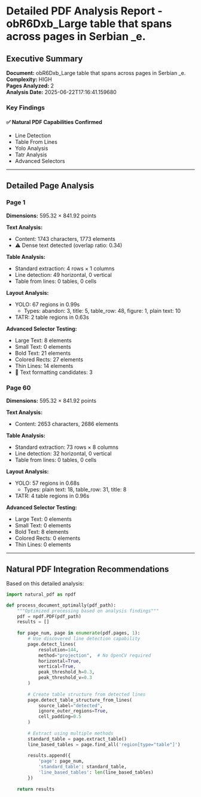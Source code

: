 # Detailed PDF Analysis Report - obR6Dxb_Large table that spans across pages in Serbian _e.

## Executive Summary

**Document:** obR6Dxb_Large table that spans across pages in Serbian _e.  
**Complexity:** HIGH  
**Pages Analyzed:** 2  
**Analysis Date:** 2025-06-22T17:16:41.159680

### Key Findings

#### ✅ Natural PDF Capabilities Confirmed

- Line Detection
- Table From Lines
- Yolo Analysis
- Tatr Analysis
- Advanced Selectors

---

## Detailed Page Analysis

### Page 1

**Dimensions:** 595.32 × 841.92 points

**Text Analysis:**
- Content: 1743 characters, 1773 elements
- ⚠️ Dense text detected (overlap ratio: 0.34)

**Table Analysis:**
- Standard extraction: 4 rows × 1 columns
- Line detection: 49 horizontal, 0 vertical
- Table from lines: 0 tables, 0 cells

**Layout Analysis:**
- YOLO: 67 regions in 0.99s
  - Types: abandon: 3, title: 5, table_row: 48, figure: 1, plain text: 10
- TATR: 2 table regions in 0.63s

**Advanced Selector Testing:**
- Large Text: 8 elements
- Small Text: 0 elements
- Bold Text: 21 elements
- Colored Rects: 27 elements
- Thin Lines: 14 elements
- 🎯 Text formatting candidates: 3


### Page 60

**Dimensions:** 595.32 × 841.92 points

**Text Analysis:**
- Content: 2653 characters, 2686 elements

**Table Analysis:**
- Standard extraction: 73 rows × 8 columns
- Line detection: 32 horizontal, 0 vertical
- Table from lines: 0 tables, 0 cells

**Layout Analysis:**
- YOLO: 57 regions in 0.68s
  - Types: plain text: 18, table_row: 31, title: 8
- TATR: 4 table regions in 0.96s

**Advanced Selector Testing:**
- Large Text: 0 elements
- Small Text: 0 elements
- Bold Text: 8 elements
- Colored Rects: 0 elements
- Thin Lines: 0 elements


---

## Natural PDF Integration Recommendations

Based on this detailed analysis:

```python
import natural_pdf as npdf

def process_document_optimally(pdf_path):
    """Optimized processing based on analysis findings"""
    pdf = npdf.PDF(pdf_path)
    results = []
    
    for page_num, page in enumerate(pdf.pages, 1):
        # Use discovered line detection capability
        page.detect_lines(
            resolution=144,
            method="projection",  # No OpenCV required
            horizontal=True,
            vertical=True,
            peak_threshold_h=0.3,
            peak_threshold_v=0.3
        )
        
        # Create table structure from detected lines
        page.detect_table_structure_from_lines(
            source_label="detected",
            ignore_outer_regions=True,
            cell_padding=0.5
        )
        
        # Extract using multiple methods
        standard_table = page.extract_table()
        line_based_tables = page.find_all('region[type="table"]')
        
        results.append({
            'page': page_num,
            'standard_table': standard_table,
            'line_based_tables': len(line_based_tables)
        })
    
    return results
```

